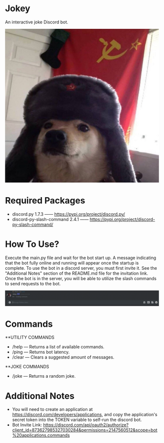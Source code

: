 # Jokey
An interactive joke Discord bot.

![alt text](https://github.com/MilesWJ/Jokey/blob/6419dbe851655da794e4c29e69534ee5f86ebfba/Jokey/Assets/Jokey%20Icon%20700%20x%20700.png)

# Required Packages
- discord.py 1.7.3 —— https://pypi.org/project/discord.py/
- discord-py-slash-command 2.4.1 —— https://pypi.org/project/discord-py-slash-command/

# How To Use?
Execute the main.py file and wait for the bot start up. A message indicating that the bot fully online and running will appear once the startup is complete. To use the bot in a discord server, you must first invite it. See the "Additional Notes" section of the README.md file for the invitation link. Once the bot is in the server, you will be able to utilize the slash commands to send requests to the bot.

![alt text](https://github.com/MilesWJ/Jokey/blob/6419dbe851655da794e4c29e69534ee5f86ebfba/Jokey/Assets/usage.gif)

# Commands
**UTILITY COMMANDS
- /help — Returns a list of available commands.
- /ping — Returns bot latency.
- /clear — Clears a suggested amount of messages.

**JOKE COMMANDS
- /joke — Returns a random joke.

# Additional Notes
- You will need to create an application at https://discord.com/developers/applications, and copy the application's secret token into the TOKEN variable to self-run the discord bot.
- Bot Invite Link: https://discord.com/api/oauth2/authorize?client_id=873627985327030284&permissions=2147560512&scope=bot%20applications.commands
